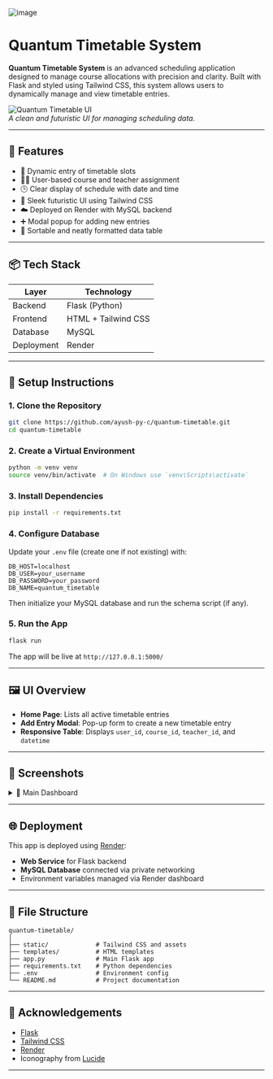 
![image](https://github.com/user-attachments/assets/d00643c2-33ff-4607-9d4b-6556fe6f4b85)

#  Quantum Timetable System

**Quantum Timetable System** is an advanced scheduling application designed to manage course allocations with precision and clarity. Built with Flask and styled using Tailwind CSS, this system allows users to dynamically manage and view timetable entries.

![Quantum Timetable UI](https://via.placeholder.com/1000x500?text=Project+Screenshot)  
*A clean and futuristic UI for managing scheduling data.*

---

## 🧠 Features

- 🔄 Dynamic entry of timetable slots
- 🧑‍🎓 User-based course and teacher assignment
- 🕒 Clear display of schedule with date and time
- 💅 Sleek futuristic UI using Tailwind CSS
- ☁️ Deployed on Render with MySQL backend
- ➕ Modal popup for adding new entries
- 📅 Sortable and neatly formatted data table

---

## 📦 Tech Stack

| Layer       | Technology       |
|------------|------------------|
| Backend     | Flask (Python)   |
| Frontend    | HTML + Tailwind CSS |
| Database    | MySQL            |
| Deployment  | Render           |

---

## 🔧 Setup Instructions

### 1. Clone the Repository

```bash
git clone https://github.com/ayush-py-c/quantum-timetable.git
cd quantum-timetable
```

### 2. Create a Virtual Environment

```bash
python -m venv venv
source venv/bin/activate  # On Windows use `venv\Scripts\activate`
```

### 3. Install Dependencies

```bash
pip install -r requirements.txt
```

### 4. Configure Database

Update your `.env` file (create one if not existing) with:

```env
DB_HOST=localhost
DB_USER=your_username
DB_PASSWORD=your_password
DB_NAME=quantum_timetable
```

Then initialize your MySQL database and run the schema script (if any).

### 5. Run the App

```bash
flask run
```

The app will be live at `http://127.0.0.1:5000/`

---

## 🖼️ UI Overview

- **Home Page**: Lists all active timetable entries
- **Add Entry Modal**: Pop-up form to create a new timetable entry
- **Responsive Table**: Displays `user_id`, `course_id`, `teacher_id`, and `datetime`

---

## 📸 Screenshots

<details>
<summary>📅 Main Dashboard</summary>

![Main Dashboard Screenshot](https://via.placeholder.com/800x400?text=Main+Dashboard)
</details>

---

## 🌐 Deployment

This app is deployed using [Render](https://render.com/):

- **Web Service** for Flask backend
- **MySQL Database** connected via private networking
- Environment variables managed via Render dashboard

---

## 📁 File Structure

```
quantum-timetable/
│
├── static/             # Tailwind CSS and assets
├── templates/          # HTML templates
├── app.py              # Main Flask app
├── requirements.txt    # Python dependencies
├── .env                # Environment config
└── README.md           # Project documentation
```

---

## 🙌 Acknowledgements

- [Flask](https://flask.palletsprojects.com/)
- [Tailwind CSS](https://tailwindcss.com/)
- [Render](https://render.com/)
- Iconography from [Lucide](https://lucide.dev/)

---



